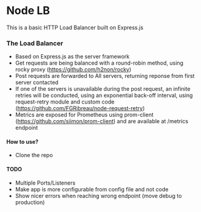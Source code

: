 # Node LB
This is a basic HTTP Load Balancer built on Express.js

### The Load Balancer
* Based on Express.js as the server framework
* Get requests are being balanced with a round-robin method, using rocky proxy (https://github.com/h2non/rocky)
* Post requests are forwarded to All servers, returning reponse from first server contacted
* If one of the servers is unavailable during the post request, an infinite retries will be conducted, using an exponential back-off interval, using request-retry module and custom code (https://github.com/FGRibreau/node-request-retry)
* Metrics are exposed for Prometheus using prom-client (https://github.com/siimon/prom-client) and are available at /metrics endpoint


#### How to use?
* Clone the repo

#### TODO
* Multiple Ports/Listeners
* Make app is more configurable from config file and not code
* Show nicer errors when reaching wrong endpoint (move debug to production)
